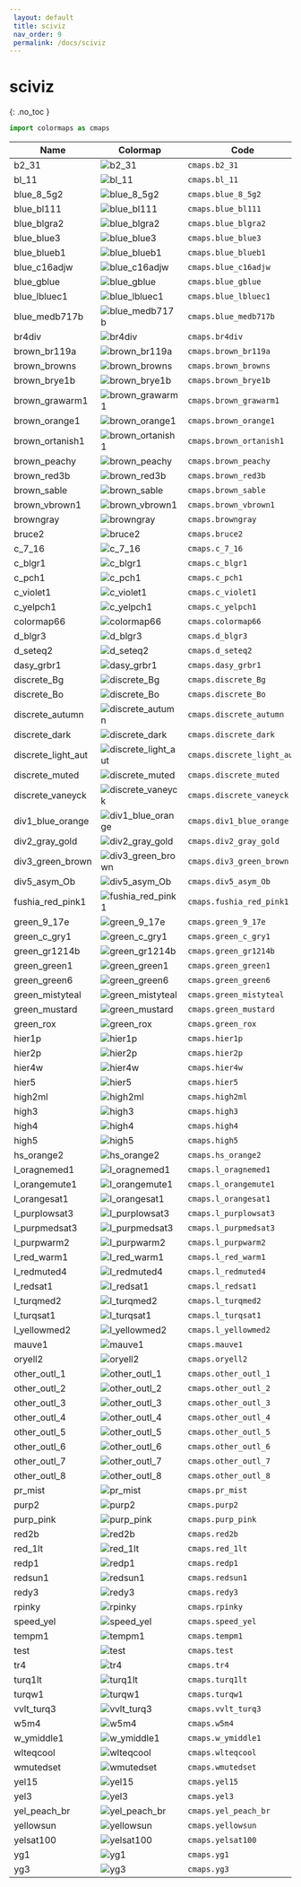 ```yaml
--- 
 layout: default 
 title: sciviz 
 nav_order: 9 
 permalink: /docs/sciviz 
--- 
```


# sciviz 
{: .no_toc } 

 ```python 
 import colormaps as cmaps 
 ``` 


| Name        | Colormap    | Code       | Levels     | 
| ----------- | ----------- | -----------| -----------| 
| b2_31| ![b2_31](/colormaps/assets/images/sciviz/b2_31.png) | ```cmaps.b2_31``` | 256| 
| bl_11| ![bl_11](/colormaps/assets/images/sciviz/bl_11.png) | ```cmaps.bl_11``` | 256| 
| blue_8_5g2| ![blue_8_5g2](/colormaps/assets/images/sciviz/blue_8_5g2.png) | ```cmaps.blue_8_5g2``` | 256| 
| blue_bl111| ![blue_bl111](/colormaps/assets/images/sciviz/blue_bl111.png) | ```cmaps.blue_bl111``` | 256| 
| blue_blgra2| ![blue_blgra2](/colormaps/assets/images/sciviz/blue_blgra2.png) | ```cmaps.blue_blgra2``` | 256| 
| blue_blue3| ![blue_blue3](/colormaps/assets/images/sciviz/blue_blue3.png) | ```cmaps.blue_blue3``` | 256| 
| blue_blueb1| ![blue_blueb1](/colormaps/assets/images/sciviz/blue_blueb1.png) | ```cmaps.blue_blueb1``` | 256| 
| blue_c16adjw| ![blue_c16adjw](/colormaps/assets/images/sciviz/blue_c16adjw.png) | ```cmaps.blue_c16adjw``` | 256| 
| blue_gblue| ![blue_gblue](/colormaps/assets/images/sciviz/blue_gblue.png) | ```cmaps.blue_gblue``` | 256| 
| blue_lbluec1| ![blue_lbluec1](/colormaps/assets/images/sciviz/blue_lbluec1.png) | ```cmaps.blue_lbluec1``` | 256| 
| blue_medb717b| ![blue_medb717b](/colormaps/assets/images/sciviz/blue_medb717b.png) | ```cmaps.blue_medb717b``` | 256| 
| br4div| ![br4div](/colormaps/assets/images/sciviz/br4div.png) | ```cmaps.br4div``` | 256| 
| brown_br119a| ![brown_br119a](/colormaps/assets/images/sciviz/brown_br119a.png) | ```cmaps.brown_br119a``` | 256| 
| brown_browns| ![brown_browns](/colormaps/assets/images/sciviz/brown_browns.png) | ```cmaps.brown_browns``` | 256| 
| brown_brye1b| ![brown_brye1b](/colormaps/assets/images/sciviz/brown_brye1b.png) | ```cmaps.brown_brye1b``` | 256| 
| brown_grawarm1| ![brown_grawarm1](/colormaps/assets/images/sciviz/brown_grawarm1.png) | ```cmaps.brown_grawarm1``` | 256| 
| brown_orange1| ![brown_orange1](/colormaps/assets/images/sciviz/brown_orange1.png) | ```cmaps.brown_orange1``` | 256| 
| brown_ortanish1| ![brown_ortanish1](/colormaps/assets/images/sciviz/brown_ortanish1.png) | ```cmaps.brown_ortanish1``` | 256| 
| brown_peachy| ![brown_peachy](/colormaps/assets/images/sciviz/brown_peachy.png) | ```cmaps.brown_peachy``` | 256| 
| brown_red3b| ![brown_red3b](/colormaps/assets/images/sciviz/brown_red3b.png) | ```cmaps.brown_red3b``` | 256| 
| brown_sable| ![brown_sable](/colormaps/assets/images/sciviz/brown_sable.png) | ```cmaps.brown_sable``` | 256| 
| brown_vbrown1| ![brown_vbrown1](/colormaps/assets/images/sciviz/brown_vbrown1.png) | ```cmaps.brown_vbrown1``` | 256| 
| browngray| ![browngray](/colormaps/assets/images/sciviz/browngray.png) | ```cmaps.browngray``` | 256| 
| bruce2| ![bruce2](/colormaps/assets/images/sciviz/bruce2.png) | ```cmaps.bruce2``` | 256| 
| c_7_16| ![c_7_16](/colormaps/assets/images/sciviz/c_7_16.png) | ```cmaps.c_7_16``` | 256| 
| c_blgr1| ![c_blgr1](/colormaps/assets/images/sciviz/c_blgr1.png) | ```cmaps.c_blgr1``` | 256| 
| c_pch1| ![c_pch1](/colormaps/assets/images/sciviz/c_pch1.png) | ```cmaps.c_pch1``` | 256| 
| c_violet1| ![c_violet1](/colormaps/assets/images/sciviz/c_violet1.png) | ```cmaps.c_violet1``` | 256| 
| c_yelpch1| ![c_yelpch1](/colormaps/assets/images/sciviz/c_yelpch1.png) | ```cmaps.c_yelpch1``` | 256| 
| colormap66| ![colormap66](/colormaps/assets/images/sciviz/colormap66.png) | ```cmaps.colormap66``` | 256| 
| d_blgr3| ![d_blgr3](/colormaps/assets/images/sciviz/d_blgr3.png) | ```cmaps.d_blgr3``` | 256| 
| d_seteq2| ![d_seteq2](/colormaps/assets/images/sciviz/d_seteq2.png) | ```cmaps.d_seteq2``` | 256| 
| dasy_grbr1| ![dasy_grbr1](/colormaps/assets/images/sciviz/dasy_grbr1.png) | ```cmaps.dasy_grbr1``` | 256| 
| discrete_Bg| ![discrete_Bg](/colormaps/assets/images/sciviz/discrete_Bg.png) | ```cmaps.discrete_Bg``` | 8| 
| discrete_Bo| ![discrete_Bo](/colormaps/assets/images/sciviz/discrete_Bo.png) | ```cmaps.discrete_Bo``` | 8| 
| discrete_autumn| ![discrete_autumn](/colormaps/assets/images/sciviz/discrete_autumn.png) | ```cmaps.discrete_autumn``` | 10| 
| discrete_dark| ![discrete_dark](/colormaps/assets/images/sciviz/discrete_dark.png) | ```cmaps.discrete_dark``` | 10| 
| discrete_light_aut| ![discrete_light_aut](/colormaps/assets/images/sciviz/discrete_light_aut.png) | ```cmaps.discrete_light_aut``` | 8| 
| discrete_muted| ![discrete_muted](/colormaps/assets/images/sciviz/discrete_muted.png) | ```cmaps.discrete_muted``` | 14| 
| discrete_vaneyck| ![discrete_vaneyck](/colormaps/assets/images/sciviz/discrete_vaneyck.png) | ```cmaps.discrete_vaneyck``` | 8| 
| div1_blue_orange| ![div1_blue_orange](/colormaps/assets/images/sciviz/div1_blue_orange.png) | ```cmaps.div1_blue_orange``` | 256| 
| div2_gray_gold| ![div2_gray_gold](/colormaps/assets/images/sciviz/div2_gray_gold.png) | ```cmaps.div2_gray_gold``` | 256| 
| div3_green_brown| ![div3_green_brown](/colormaps/assets/images/sciviz/div3_green_brown.png) | ```cmaps.div3_green_brown``` | 256| 
| div5_asym_Ob| ![div5_asym_Ob](/colormaps/assets/images/sciviz/div5_asym_Ob.png) | ```cmaps.div5_asym_Ob``` | 256| 
| fushia_red_pink1| ![fushia_red_pink1](/colormaps/assets/images/sciviz/fushia_red_pink1.png) | ```cmaps.fushia_red_pink1``` | 256| 
| green_9_17e| ![green_9_17e](/colormaps/assets/images/sciviz/green_9_17e.png) | ```cmaps.green_9_17e``` | 256| 
| green_c_gry1| ![green_c_gry1](/colormaps/assets/images/sciviz/green_c_gry1.png) | ```cmaps.green_c_gry1``` | 256| 
| green_gr1214b| ![green_gr1214b](/colormaps/assets/images/sciviz/green_gr1214b.png) | ```cmaps.green_gr1214b``` | 256| 
| green_green1| ![green_green1](/colormaps/assets/images/sciviz/green_green1.png) | ```cmaps.green_green1``` | 256| 
| green_green6| ![green_green6](/colormaps/assets/images/sciviz/green_green6.png) | ```cmaps.green_green6``` | 256| 
| green_mistyteal| ![green_mistyteal](/colormaps/assets/images/sciviz/green_mistyteal.png) | ```cmaps.green_mistyteal``` | 256| 
| green_mustard| ![green_mustard](/colormaps/assets/images/sciviz/green_mustard.png) | ```cmaps.green_mustard``` | 256| 
| green_rox| ![green_rox](/colormaps/assets/images/sciviz/green_rox.png) | ```cmaps.green_rox``` | 256| 
| hier1p| ![hier1p](/colormaps/assets/images/sciviz/hier1p.png) | ```cmaps.hier1p``` | 256| 
| hier2p| ![hier2p](/colormaps/assets/images/sciviz/hier2p.png) | ```cmaps.hier2p``` | 256| 
| hier4w| ![hier4w](/colormaps/assets/images/sciviz/hier4w.png) | ```cmaps.hier4w``` | 256| 
| hier5| ![hier5](/colormaps/assets/images/sciviz/hier5.png) | ```cmaps.hier5``` | 256| 
| high2ml| ![high2ml](/colormaps/assets/images/sciviz/high2ml.png) | ```cmaps.high2ml``` | 256| 
| high3| ![high3](/colormaps/assets/images/sciviz/high3.png) | ```cmaps.high3``` | 256| 
| high4| ![high4](/colormaps/assets/images/sciviz/high4.png) | ```cmaps.high4``` | 256| 
| high5| ![high5](/colormaps/assets/images/sciviz/high5.png) | ```cmaps.high5``` | 256| 
| hs_orange2| ![hs_orange2](/colormaps/assets/images/sciviz/hs_orange2.png) | ```cmaps.hs_orange2``` | 256| 
| l_oragnemed1| ![l_oragnemed1](/colormaps/assets/images/sciviz/l_oragnemed1.png) | ```cmaps.l_oragnemed1``` | 256| 
| l_orangemute1| ![l_orangemute1](/colormaps/assets/images/sciviz/l_orangemute1.png) | ```cmaps.l_orangemute1``` | 256| 
| l_orangesat1| ![l_orangesat1](/colormaps/assets/images/sciviz/l_orangesat1.png) | ```cmaps.l_orangesat1``` | 256| 
| l_purplowsat3| ![l_purplowsat3](/colormaps/assets/images/sciviz/l_purplowsat3.png) | ```cmaps.l_purplowsat3``` | 256| 
| l_purpmedsat3| ![l_purpmedsat3](/colormaps/assets/images/sciviz/l_purpmedsat3.png) | ```cmaps.l_purpmedsat3``` | 256| 
| l_purpwarm2| ![l_purpwarm2](/colormaps/assets/images/sciviz/l_purpwarm2.png) | ```cmaps.l_purpwarm2``` | 256| 
| l_red_warm1| ![l_red_warm1](/colormaps/assets/images/sciviz/l_red_warm1.png) | ```cmaps.l_red_warm1``` | 256| 
| l_redmuted4| ![l_redmuted4](/colormaps/assets/images/sciviz/l_redmuted4.png) | ```cmaps.l_redmuted4``` | 256| 
| l_redsat1| ![l_redsat1](/colormaps/assets/images/sciviz/l_redsat1.png) | ```cmaps.l_redsat1``` | 256| 
| l_turqmed2| ![l_turqmed2](/colormaps/assets/images/sciviz/l_turqmed2.png) | ```cmaps.l_turqmed2``` | 256| 
| l_turqsat1| ![l_turqsat1](/colormaps/assets/images/sciviz/l_turqsat1.png) | ```cmaps.l_turqsat1``` | 256| 
| l_yellowmed2| ![l_yellowmed2](/colormaps/assets/images/sciviz/l_yellowmed2.png) | ```cmaps.l_yellowmed2``` | 256| 
| mauve1| ![mauve1](/colormaps/assets/images/sciviz/mauve1.png) | ```cmaps.mauve1``` | 256| 
| oryell2| ![oryell2](/colormaps/assets/images/sciviz/oryell2.png) | ```cmaps.oryell2``` | 256| 
| other_outl_1| ![other_outl_1](/colormaps/assets/images/sciviz/other_outl_1.png) | ```cmaps.other_outl_1``` | 256| 
| other_outl_2| ![other_outl_2](/colormaps/assets/images/sciviz/other_outl_2.png) | ```cmaps.other_outl_2``` | 256| 
| other_outl_3| ![other_outl_3](/colormaps/assets/images/sciviz/other_outl_3.png) | ```cmaps.other_outl_3``` | 256| 
| other_outl_4| ![other_outl_4](/colormaps/assets/images/sciviz/other_outl_4.png) | ```cmaps.other_outl_4``` | 256| 
| other_outl_5| ![other_outl_5](/colormaps/assets/images/sciviz/other_outl_5.png) | ```cmaps.other_outl_5``` | 256| 
| other_outl_6| ![other_outl_6](/colormaps/assets/images/sciviz/other_outl_6.png) | ```cmaps.other_outl_6``` | 256| 
| other_outl_7| ![other_outl_7](/colormaps/assets/images/sciviz/other_outl_7.png) | ```cmaps.other_outl_7``` | 256| 
| other_outl_8| ![other_outl_8](/colormaps/assets/images/sciviz/other_outl_8.png) | ```cmaps.other_outl_8``` | 256| 
| pr_mist| ![pr_mist](/colormaps/assets/images/sciviz/pr_mist.png) | ```cmaps.pr_mist``` | 256| 
| purp2| ![purp2](/colormaps/assets/images/sciviz/purp2.png) | ```cmaps.purp2``` | 256| 
| purp_pink| ![purp_pink](/colormaps/assets/images/sciviz/purp_pink.png) | ```cmaps.purp_pink``` | 256| 
| red2b| ![red2b](/colormaps/assets/images/sciviz/red2b.png) | ```cmaps.red2b``` | 256| 
| red_1lt| ![red_1lt](/colormaps/assets/images/sciviz/red_1lt.png) | ```cmaps.red_1lt``` | 256| 
| redp1| ![redp1](/colormaps/assets/images/sciviz/redp1.png) | ```cmaps.redp1``` | 256| 
| redsun1| ![redsun1](/colormaps/assets/images/sciviz/redsun1.png) | ```cmaps.redsun1``` | 256| 
| redy3| ![redy3](/colormaps/assets/images/sciviz/redy3.png) | ```cmaps.redy3``` | 256| 
| rpinky| ![rpinky](/colormaps/assets/images/sciviz/rpinky.png) | ```cmaps.rpinky``` | 256| 
| speed_yel| ![speed_yel](/colormaps/assets/images/sciviz/speed_yel.png) | ```cmaps.speed_yel``` | 256| 
| tempm1| ![tempm1](/colormaps/assets/images/sciviz/tempm1.png) | ```cmaps.tempm1``` | 256| 
| test| ![test](/colormaps/assets/images/sciviz/test.png) | ```cmaps.test``` | 256| 
| tr4| ![tr4](/colormaps/assets/images/sciviz/tr4.png) | ```cmaps.tr4``` | 256| 
| turq1lt| ![turq1lt](/colormaps/assets/images/sciviz/turq1lt.png) | ```cmaps.turq1lt``` | 256| 
| turqw1| ![turqw1](/colormaps/assets/images/sciviz/turqw1.png) | ```cmaps.turqw1``` | 256| 
| vvlt_turq3| ![vvlt_turq3](/colormaps/assets/images/sciviz/vvlt_turq3.png) | ```cmaps.vvlt_turq3``` | 256| 
| w5m4| ![w5m4](/colormaps/assets/images/sciviz/w5m4.png) | ```cmaps.w5m4``` | 256| 
| w_ymiddle1| ![w_ymiddle1](/colormaps/assets/images/sciviz/w_ymiddle1.png) | ```cmaps.w_ymiddle1``` | 256| 
| wlteqcool| ![wlteqcool](/colormaps/assets/images/sciviz/wlteqcool.png) | ```cmaps.wlteqcool``` | 256| 
| wmutedset| ![wmutedset](/colormaps/assets/images/sciviz/wmutedset.png) | ```cmaps.wmutedset``` | 256| 
| yel15| ![yel15](/colormaps/assets/images/sciviz/yel15.png) | ```cmaps.yel15``` | 256| 
| yel3| ![yel3](/colormaps/assets/images/sciviz/yel3.png) | ```cmaps.yel3``` | 256| 
| yel_peach_br| ![yel_peach_br](/colormaps/assets/images/sciviz/yel_peach_br.png) | ```cmaps.yel_peach_br``` | 256| 
| yellowsun| ![yellowsun](/colormaps/assets/images/sciviz/yellowsun.png) | ```cmaps.yellowsun``` | 256| 
| yelsat100| ![yelsat100](/colormaps/assets/images/sciviz/yelsat100.png) | ```cmaps.yelsat100``` | 256| 
| yg1| ![yg1](/colormaps/assets/images/sciviz/yg1.png) | ```cmaps.yg1``` | 256| 
| yg3| ![yg3](/colormaps/assets/images/sciviz/yg3.png) | ```cmaps.yg3``` | 256| 
